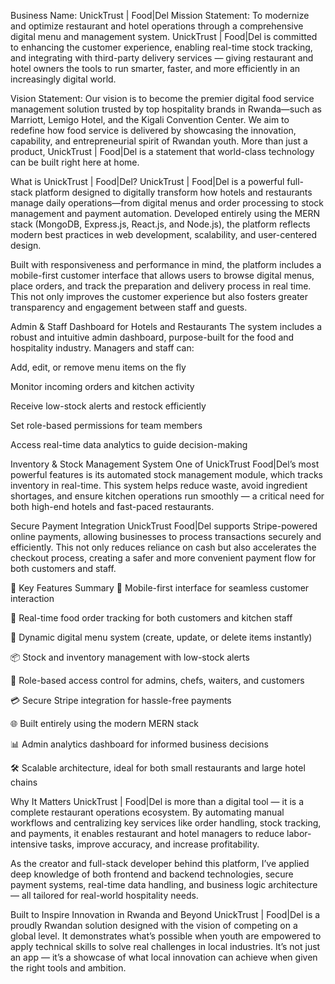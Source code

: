 Business Name: UnickTrust | Food|Del
Mission Statement:
To modernize and optimize restaurant and hotel operations through a comprehensive digital menu and management system. UnickTrust | Food|Del is committed to enhancing the customer experience, enabling real-time stock tracking, and integrating with third-party delivery services — giving restaurant and hotel owners the tools to run smarter, faster, and more efficiently in an increasingly digital world.

Vision Statement:
Our vision is to become the premier digital food service management solution trusted by top hospitality brands in Rwanda—such as Marriott, Lemigo Hotel, and the Kigali Convention Center. We aim to redefine how food service is delivered by showcasing the innovation, capability, and entrepreneurial spirit of Rwandan youth. More than just a product, UnickTrust | Food|Del is a statement that world-class technology can be built right here at home.

What is UnickTrust | Food|Del?
UnickTrust | Food|Del is a powerful full-stack platform designed to digitally transform how hotels and restaurants manage daily operations—from digital menus and order processing to stock management and payment automation. Developed entirely using the MERN stack (MongoDB, Express.js, React.js, and Node.js), the platform reflects modern best practices in web development, scalability, and user-centered design.

Built with responsiveness and performance in mind, the platform includes a mobile-first customer interface that allows users to browse digital menus, place orders, and track the preparation and delivery process in real time. This not only improves the customer experience but also fosters greater transparency and engagement between staff and guests.

Admin & Staff Dashboard for Hotels and Restaurants
The system includes a robust and intuitive admin dashboard, purpose-built for the food and hospitality industry. Managers and staff can:

Add, edit, or remove menu items on the fly

Monitor incoming orders and kitchen activity

Receive low-stock alerts and restock efficiently

Set role-based permissions for team members

Access real-time data analytics to guide decision-making

Inventory & Stock Management System
One of UnickTrust Food|Del’s most powerful features is its automated stock management module, which tracks inventory in real-time. This system helps reduce waste, avoid ingredient shortages, and ensure kitchen operations run smoothly — a critical need for both high-end hotels and fast-paced restaurants.

Secure Payment Integration
UnickTrust Food|Del supports Stripe-powered online payments, allowing businesses to process transactions securely and efficiently. This not only reduces reliance on cash but also accelerates the checkout process, creating a safer and more convenient payment flow for both customers and staff.

🔑 Key Features Summary
📱 Mobile-first interface for seamless customer interaction

🔄 Real-time food order tracking for both customers and kitchen staff

🧾 Dynamic digital menu system (create, update, or delete items instantly)

📦 Stock and inventory management with low-stock alerts

👥 Role-based access control for admins, chefs, waiters, and customers

💳 Secure Stripe integration for hassle-free payments

🌐 Built entirely using the modern MERN stack

📊 Admin analytics dashboard for informed business decisions

🛠️ Scalable architecture, ideal for both small restaurants and large hotel chains

Why It Matters
UnickTrust | Food|Del is more than a digital tool — it is a complete restaurant operations ecosystem. By automating manual workflows and centralizing key services like order handling, stock tracking, and payments, it enables restaurant and hotel managers to reduce labor-intensive tasks, improve accuracy, and increase profitability.

As the creator and full-stack developer behind this platform, I’ve applied deep knowledge of both frontend and backend technologies, secure payment systems, real-time data handling, and business logic architecture — all tailored for real-world hospitality needs.

Built to Inspire Innovation in Rwanda and Beyond
UnickTrust | Food|Del is a proudly Rwandan solution designed with the vision of competing on a global level. It demonstrates what’s possible when youth are empowered to apply technical skills to solve real challenges in local industries. It’s not just an app — it’s a showcase of what local innovation can achieve when given the right tools and ambition.
